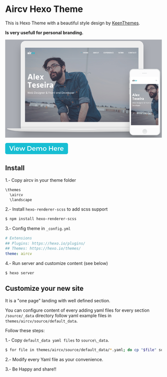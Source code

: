 # Aircv Hexo Theme

This is Hexo Theme with a beautiful style design by [KeenThemes](http://www.keenthemes.com/).

**Is very usefull for personal branding.**

![model for landing in devices](doc/aircv.png)

[![view demo](doc/demo-button.png)](https://aircv-hexo-theme.firebaseapp.com/)

## Install

1.- Copy aircv in your theme folder
```
\themes
  \aircv
  \landscape
```

2.- Install `hexo-renderer-scss` to add scss support
```bash
$ npm install hexo-renderer-scss
```

3.- Config theme in `_config.yml`
```yaml
# Extensions
## Plugins: https://hexo.io/plugins/
## Themes: https://hexo.io/themes/
theme: aircv
```

4.- Run server and customize content (see below)

```bash
$ hexo server
```


## Customize your new site

It is  a "one page" landing with well defined section.

You can configure content of every adding yaml files for every section `/source/_data` directory follow yaml example files in `themes/aircv/source/default_data`.

Follow these steps:

1.- Copy `default_data yaml files` to `source\_data`.

```bash
$ for file in themes/aircv/source/default_data/*.yaml; do cp "$file" source/_data ;done
```

2.- Modify every Yaml file as your convenience.

3.- Be Happy and share!!

